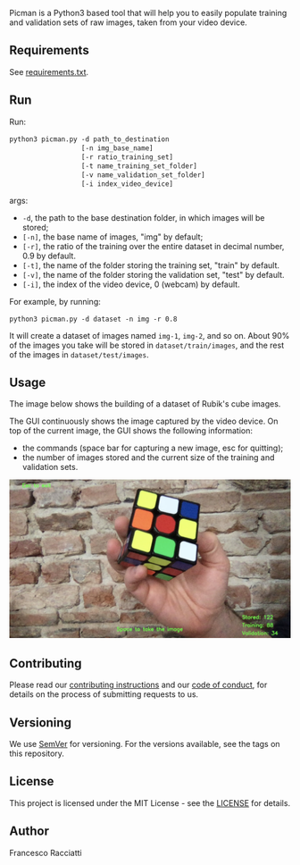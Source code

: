Picman is a Python3 based tool that will help you to easily populate training and validation sets of raw images, 
taken from your video device.   
 
## Requirements
See [requirements.txt](requirements.txt). 

## Run
Run:
```shell script
python3 picman.py -d path_to_destination 
                  [-n img_base_name] 
                  [-r ratio_training_set]
                  [-t name_training_set_folder]
                  [-v name_validation_set_folder]
                  [-i index_video_device]
```

args:
 * `-d`, the path to the base destination folder, in which images will be stored;
 * `[-n]`, the base name of images, "img" by default;
 * `[-r]`, the ratio of the training over the entire dataset in decimal number, 0.9 by default.
 * `[-t]`, the name of the folder storing the training set, "train" by default.
 * `[-v]`, the name of the folder storing the validation set, "test" by default.
 * `[-i]`, the index of the video device, 0 (webcam) by default.    

For example, by running:
```shell script
python3 picman.py -d dataset -n img -r 0.8
```
It will create a dataset of images named `img-1`, `img-2`, and so on.
About 90% of the images you take will be stored in `dataset/train/images`, 
and the rest of the images in `dataset/test/images`.

## Usage
The image below shows the building of a dataset of Rubik's cube images. 

The GUI continuously shows the image captured by the video device.
On top of the current image, the GUI shows the following information:
 - the commands (space bar for capturing a new image, esc for quitting);
 - the number of images stored and the current size of the training and validation sets.

![picman_sample](img/sample.png)

## Contributing
Please read our [contributing instructions](CONTRIBUTING.md) and our [code of conduct](CODE_OF_CONDUCT.md),
for details on the process of submitting requests to us.

## Versioning
We use [SemVer](https://semver.org/) for versioning. For the versions available, see the tags on this repository.

## License
This project is licensed under the MIT License - see the [LICENSE](LICENSE) for details.

## Author
Francesco Racciatti

